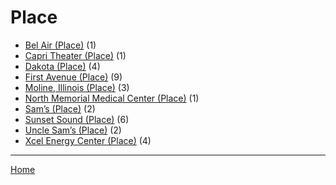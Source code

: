 # Place

  * [Bel Air (Place)](./place/bel-air/) (1)
  * [Capri Theater  (Place)](./place/capri-theater/) (1)
  * [Dakota (Place)](./place/dakota/) (4)
  * [First Avenue (Place)](./place/first-avenue/) (9)
  * [Moline, Illinois (Place)](./place/moline-illinois/) (3)
  * [North Memorial Medical Center (Place)](./place/north-memorial-medical-center/) (1)
  * [Sam’s (Place)](./place/sam-s/) (2)
  * [Sunset Sound (Place)](./place/sunset-sound/) (6)
  * [Uncle Sam’s (Place)](./place/uncle-sam-s/) (2)
  * [Xcel Energy Center (Place)](./place/xcel-energy-center/) (4)

----

[Home](../)
